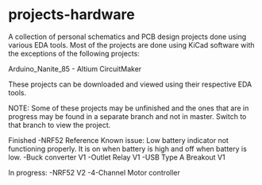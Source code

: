 # projects-hardware

A collection of personal schematics and PCB design projects done using various EDA tools. Most of the projects are done using KiCad software with the exceptions of the following projects:

Arduino_Nanite_85   - Altium CircuitMaker
      
These projects can be downloaded and viewed using their respective EDA tools.

NOTE: Some of these projects may be unfinished and the ones that are in progress may be found in a separate branch and not in master. Switch to that branch to view the project.

Finished
-NRF52 Reference
      Known issue: Low battery indicator not functioning properly. It is on when battery is high and off when battery is low.
-Buck converter V1
-Outlet Relay V1
-USB Type A Breakout V1

In progress:
-NRF52 V2
-4-Channel Motor controller
